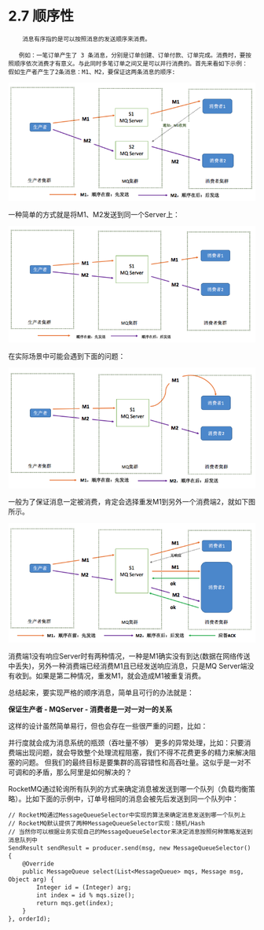 # 2.7 顺序性

        消息有序指的是可以按照消息的发送顺序来消费。

       例如：一笔订单产生了 3 条消息，分别是订单创建、订单付款、订单完成。消费时，要按照顺序依次消费才有意义。与此同时多笔订单之间又是可以并行消费的。首先来看如下示例： 假如生产者产生了2条消息：M1、M2，要保证这两条消息的顺序:

![](../../.gitbook/assets/image%20%28183%29.png)

 一种简单的方式就是将M1、M2发送到同一个Server上：

![](../../.gitbook/assets/image%20%28383%29.png)

 在实际场景中可能会遇到下面的问题：

![&#x7F51;&#x7EDC;&#x5EF6;&#x8FDF;&#x95EE;&#x9898;](../../.gitbook/assets/image%20%28369%29.png)

 一般为了保证消息一定被消费，肯定会选择重发M1到另外一个消费端2，就如下图所示。

![](../../.gitbook/assets/image%20%28182%29.png)

 消费端1没有响应Server时有两种情况，一种是M1确实没有到达\(数据在网络传送中丢失\)，另外一种消费端已经消费M1且已经发送响应消息，只是MQ Server端没有收到。如果是第二种情况，重发M1，就会造成M1被重复消费。

总结起来，要实现严格的顺序消息，简单且可行的办法就是：

**保证生产者 - MQServer - 消费者是一对一对一的关系**

这样的设计虽然简单易行，但也会存在一些很严重的问题，比如：

并行度就会成为消息系统的瓶颈（吞吐量不够） 更多的异常处理，比如：只要消费端出现问题，就会导致整个处理流程阻塞，我们不得不花费更多的精力来解决阻塞的问题。 但我们的最终目标是要集群的高容错性和高吞吐量。这似乎是一对不可调和的矛盾，那么阿里是如何解决的？

RocketMQ通过轮询所有队列的方式来确定消息被发送到哪一个队列（负载均衡策略）。比如下面的示例中，订单号相同的消息会被先后发送到同一个队列中：

```text
// RocketMQ通过MessageQueueSelector中实现的算法来确定消息发送到哪一个队列上
// RocketMQ默认提供了两种MessageQueueSelector实现：随机/Hash
// 当然你可以根据业务实现自己的MessageQueueSelector来决定消息按照何种策略发送到消息队列中
SendResult sendResult = producer.send(msg, new MessageQueueSelector() {
    @Override
    public MessageQueue select(List<MessageQueue> mqs, Message msg, Object arg) {
        Integer id = (Integer) arg;
        int index = id % mqs.size();
        return mqs.get(index);
    }
}, orderId);

```

